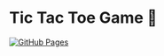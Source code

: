 # Tic Tac Toe Game 📱


[![GitHub Pages](https://img.shields.io/badge/Tic%20Tac%20Toe-Deployed-blue)](https://kath0809.github.io/tic-tac-toe/)